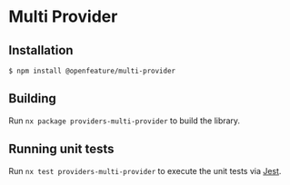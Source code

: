 # Multi Provider

## Installation

```
$ npm install @openfeature/multi-provider
```

## Building

Run `nx package providers-multi-provider` to build the library.

## Running unit tests

Run `nx test providers-multi-provider` to execute the unit tests via [Jest](https://jestjs.io).
